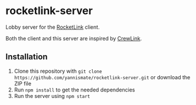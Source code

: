 # rocketlink-server
Lobby server for the [RocketLink](https://github.com/yannismate/RocketLink) client.  
  
Both the client and this server are inspired by [CrewLink](https://github.com/ottomated/CrewLink/).

## Installation
1. Clone this repository with `git clone https://github.com/yannismate/rocketlink-server.git` or download the ZIP file
2. Run `npm install` to get the needed dependencies
3. Run the server using `npm start`